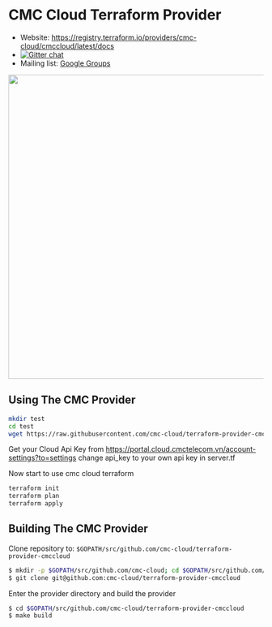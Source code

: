 CMC Cloud Terraform Provider
==================

- Website: https://registry.terraform.io/providers/cmc-cloud/cmccloud/latest/docs
- [![Gitter chat](https://badges.gitter.im/hashicorp-terraform/Lobby.png)](https://gitter.im/hashicorp-terraform/Lobby)
- Mailing list: [Google Groups](http://groups.google.com/group/terraform-tool)

<img src="https://cdn.rawgit.com/hashicorp/terraform-website/master/content/source/assets/images/logo-hashicorp.svg" width="600px">

Using The CMC Provider
---------------------

```sh
mkdir test
cd test
wget https://raw.githubusercontent.com/cmc-cloud/terraform-provider-cmccloud/main/examples/server.tf server.tf
```

Get your Cloud Api Key from https://portal.cloud.cmctelecom.vn/account-settings?to=settings
change api_key to your own api key in server.tf

Now start to use cmc cloud terraform
```sh
terraform init
terraform plan
terraform apply
```

Building The CMC Provider
---------------------

Clone repository to: `$GOPATH/src/github.com/cmc-cloud/terraform-provider-cmccloud`

```sh
$ mkdir -p $GOPATH/src/github.com/cmc-cloud; cd $GOPATH/src/github.com/cmc-cloud
$ git clone git@github.com:cmc-cloud/terraform-provider-cmccloud
```

Enter the provider directory and build the provider

```sh
$ cd $GOPATH/src/github.com/cmc-cloud/terraform-provider-cmccloud
$ make build
```
